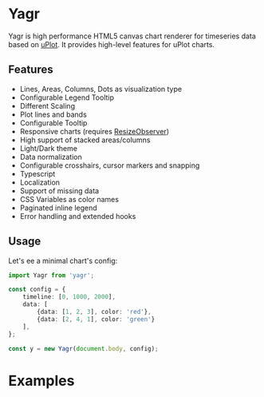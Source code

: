 # Yagr

Yagr is high performance HTML5 canvas chart renderer for timeseries data based on [uPlot](https://github.com/leeoniya/uPlot). It provides high-level features for uPlot charts. 

## Features

 - Lines, Areas, Columns, Dots as visualization type
 - Configurable Legend Tooltip 
 - Different Scaling
 - Plot lines and bands
 - Configurable Tooltip
 - Responsive charts (requires [ResizeObserver](https://developer.mozilla.org/en-US/docs/Web/API/ResizeObserver))
 - High support of stacked areas/columns
 - Light/Dark theme
 - Data normalization
 - Configurable crosshairs, cursor markers and snapping
 - Typescript
 - Localization
 - Support of missing data
 - CSS Variables as color names
 - Paginated inline legend
 - Error handling and extended hooks

## Usage 

Let's ee a minimal chart's config:

```ts
import Yagr from 'yagr';

const config = {
    timeline: [0, 1000, 2000],
    data: [
        {data: [1, 2, 3], color: 'red'},
        {data: [2, 4, 1], color: 'green'}
    ],
};

const y = new Yagr(document.body, config);
```

# Examples
